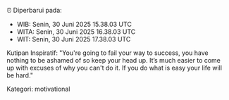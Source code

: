 ⏰ Diperbarui pada:
- WIB: Senin, 30 Juni 2025 15.38.03 UTC
- WITA: Senin, 30 Juni 2025 16.38.03 UTC
- WIT: Senin, 30 Juni 2025 17.38.03 UTC

Kutipan Inspiratif:
"You're going to fail your way to success, you have nothing to be ashamed of so keep your head up. It’s much easier to come up with excuses of why you can't do it. If you do what is easy your life will be hard."


Kategori: motivational

